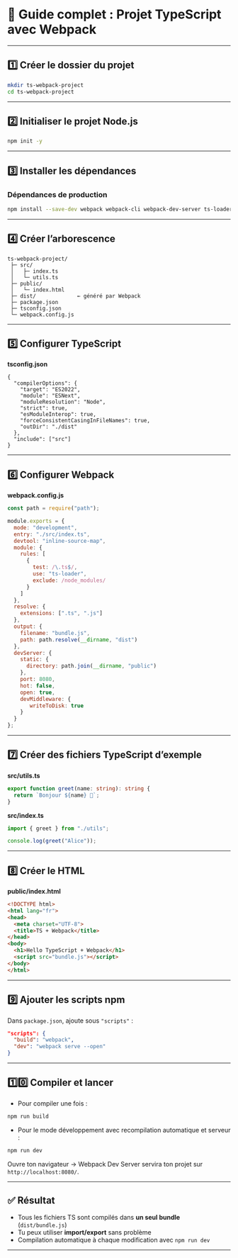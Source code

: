 # 🚀 Guide complet : Projet TypeScript avec Webpack


---

## 1️⃣ Créer le dossier du projet

```bash
mkdir ts-webpack-project
cd ts-webpack-project
```

---

## 2️⃣ Initialiser le projet Node.js

```bash
npm init -y
```

---

## 3️⃣ Installer les dépendances

### Dépendances de production
```bash
npm install --save-dev webpack webpack-cli webpack-dev-server ts-loader typescript
```

---

## 4️⃣ Créer l’arborescence

```text
ts-webpack-project/
 ├─ src/
 │   ├─ index.ts
 │   └─ utils.ts
 ├─ public/
 │   └─ index.html
 ├─ dist/             ← généré par Webpack
 ├─ package.json
 ├─ tsconfig.json
 └─ webpack.config.js
```

---

## 5️⃣ Configurer TypeScript

**tsconfig.json**
```jsonc
{
  "compilerOptions": {
    "target": "ES2022",
    "module": "ESNext",
    "moduleResolution": "Node",
    "strict": true,
    "esModuleInterop": true,
    "forceConsistentCasingInFileNames": true,
    "outDir": "./dist"
  },
  "include": ["src"]
}
```

---

## 6️⃣ Configurer Webpack

**webpack.config.js**
```js
const path = require("path");

module.exports = {
  mode: "development",
  entry: "./src/index.ts",
  devtool: "inline-source-map",
  module: {
    rules: [
      {
        test: /\.ts$/,
        use: "ts-loader",
        exclude: /node_modules/
      }
    ]
  },
  resolve: {
    extensions: [".ts", ".js"]
  },
  output: {
    filename: "bundle.js",
    path: path.resolve(__dirname, "dist")
  },
  devServer: {
    static: {
      directory: path.join(__dirname, "public")
    },
    port: 8080,
    hot: false,
    open: true,
    devMiddleware: {
       writeToDisk: true
    }
  }
};
```

---

## 7️⃣ Créer des fichiers TypeScript d’exemple

**src/utils.ts**
```ts
export function greet(name: string): string {
  return `Bonjour ${name} 👋`;
}
```

**src/index.ts**
```ts
import { greet } from "./utils";

console.log(greet("Alice"));
```

---

## 8️⃣ Créer le HTML

**public/index.html**
```html
<!DOCTYPE html>
<html lang="fr">
<head>
  <meta charset="UTF-8">
  <title>TS + Webpack</title>
</head>
<body>
  <h1>Hello TypeScript + Webpack</h1>
  <script src="bundle.js"></script>
</body>
</html>
```

---

## 9️⃣ Ajouter les scripts npm

Dans `package.json`, ajoute sous `"scripts"` :
```json
"scripts": {
  "build": "webpack",
  "dev": "webpack serve --open"
}
```

---

## 1️⃣0️⃣ Compiler et lancer

- Pour compiler une fois :
```bash
npm run build
```

- Pour le mode développement avec recompilation automatique et serveur :
```bash
npm run dev
```

Ouvre ton navigateur → Webpack Dev Server servira ton projet sur `http://localhost:8080/`.

---

## ✅ Résultat

- Tous les fichiers TS sont compilés dans **un seul bundle** (`dist/bundle.js`)
- Tu peux utiliser **import/export** sans problème
- Compilation automatique à chaque modification avec `npm run dev`

---